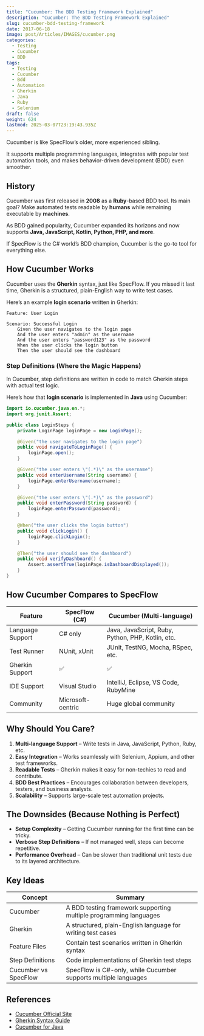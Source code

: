 ```yaml
---
title: "Cucumber: The BDD Testing Framework Explained"
description: "Cucumber: The BDD Testing Framework Explained"
slug: cucumber-bdd-testing-framework
date: 2017-06-18
image: post/Articles/IMAGES/cucumber.png
categories:
  - Testing
  - Cucumber
  - BDD
tags:
  - Testing
  - Cucumber
  - Bdd
  - Automation
  - Gherkin
  - Java
  - Ruby
  - Selenium
draft: false
weight: 624
lastmod: 2025-03-07T23:19:43.935Z
---
```

<!-- # Cucumber: The BDD Testing Framework Explained

If you enjoyed learning about SpecFlow and Gherkin, buckle up, because now we’re diving into **Cucumber**—the OG BDD testing framework that started it all. 🍏 -->

Cucumber is like SpecFlow’s older, more experienced sibling.

It supports multiple programming languages, integrates with popular test automation tools, and makes behavior-driven development (BDD) even smoother.

## History

Cucumber was first released in **2008** as a **Ruby**-based BDD tool. Its main goal? Make automated tests readable by **humans** while remaining executable by **machines**.

As BDD gained popularity, Cucumber expanded its horizons and now supports **Java, JavaScript, Kotlin, Python, PHP, and more**.

If SpecFlow is the C# world’s BDD champion, Cucumber is the go-to tool for everything else.

## How Cucumber Works

Cucumber uses the **Gherkin** syntax, just like SpecFlow. If you missed it last time, Gherkin is a structured, plain-English way to write test cases.

Here’s an example **login scenario** written in Gherkin:

```gherkin
Feature: User Login

Scenario: Successful Login
    Given the user navigates to the login page
    And the user enters "admin" as the username
    And the user enters "password123" as the password
    When the user clicks the login button
    Then the user should see the dashboard
```

### Step Definitions (Where the Magic Happens)

In Cucumber, step definitions are written in code to match Gherkin steps with actual test logic.

Here’s how that **login scenario** is implemented in **Java** using Cucumber:

```java
import io.cucumber.java.en.*;
import org.junit.Assert;

public class LoginSteps {
    private LoginPage loginPage = new LoginPage();

    @Given("the user navigates to the login page")
    public void navigateToLoginPage() {
        loginPage.open();
    }

    @Given("the user enters \"(.*)\" as the username")
    public void enterUsername(String username) {
        loginPage.enterUsername(username);
    }

    @Given("the user enters \"(.*)\" as the password")
    public void enterPassword(String password) {
        loginPage.enterPassword(password);
    }

    @When("the user clicks the login button")
    public void clickLogin() {
        loginPage.clickLogin();
    }

    @Then("the user should see the dashboard")
    public void verifyDashboard() {
        Assert.assertTrue(loginPage.isDashboardDisplayed());
    }
}
```

## How Cucumber Compares to SpecFlow

| Feature          | SpecFlow (C#)     | Cucumber (Multi-language)                         |
| ---------------- | ----------------- | ------------------------------------------------- |
| Language Support | C# only           | Java, JavaScript, Ruby, Python, PHP, Kotlin, etc. |
| Test Runner      | NUnit, xUnit      | JUnit, TestNG, Mocha, RSpec, etc.                 |
| Gherkin Support  | ✅                 | ✅                                                 |
| IDE Support      | Visual Studio     | IntelliJ, Eclipse, VS Code, RubyMine              |
| Community        | Microsoft-centric | Huge global community                             |

## Why Should You Care?

1. **Multi-language Support** – Write tests in Java, JavaScript, Python, Ruby, etc.
2. **Easy Integration** – Works seamlessly with Selenium, Appium, and other test frameworks.
3. **Readable Tests** – Gherkin makes it easy for non-techies to read and contribute.
4. **BDD Best Practices** – Encourages collaboration between developers, testers, and business analysts.
5. **Scalability** – Supports large-scale test automation projects.

## The Downsides (Because Nothing is Perfect)

* **Setup Complexity** – Getting Cucumber running for the first time can be tricky.
* **Verbose Step Definitions** – If not managed well, steps can become repetitive.
* **Performance Overhead** – Can be slower than traditional unit tests due to its layered architecture.

<!-- ## Wrapping It Up 🎁

Cucumber is one of the most **powerful, flexible, and widely-used** BDD testing frameworks out there. If you’re working in Java, JavaScript, Python, or Ruby, it’s an excellent tool for writing **human-readable, automated tests**.

If you’re in the **C# ecosystem**, stick with **SpecFlow**. But if you want a **cross-platform, language-agnostic BDD solution**, Cucumber is the way to go! 🍏

--- -->

## Key Ideas

| Concept              | Summary                                                           |
| -------------------- | ----------------------------------------------------------------- |
| Cucumber             | A BDD testing framework supporting multiple programming languages |
| Gherkin              | A structured, plain-English language for writing test cases       |
| Feature Files        | Contain test scenarios written in Gherkin syntax                  |
| Step Definitions     | Code implementations of Gherkin test steps                        |
| Cucumber vs SpecFlow | SpecFlow is C#-only, while Cucumber supports multiple languages   |

## References

* [Cucumber Official Site](https://cucumber.io/)
* [Gherkin Syntax Guide](https://cucumber.io/docs/gherkin/)
* [Cucumber for Java](https://cucumber.io/docs/guides/10-minute-tutorial/)
